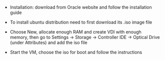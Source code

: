 * Installation: download from Oracle website and follow the installation guide

* To install ubuntu distribution need to first download its .iso image file

* Choose New, allocate enough RAM and create VDI with enough memory, then 
go to Settings -> Storage -> Controller IDE -> Optical Drive (under Attributes) and add the iso file

* Start the VM, choose the iso for boot and follow the instructions
